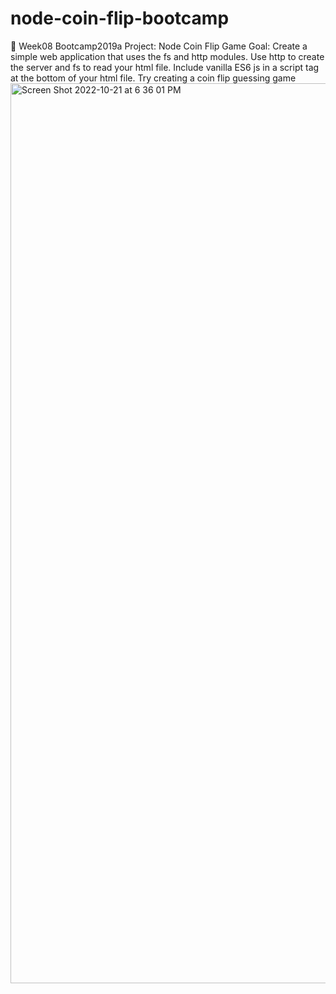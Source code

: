 # node-coin-flip-bootcamp
💸 Week08 Bootcamp2019a Project: Node Coin Flip Game
Goal: Create a simple web application that uses the fs and http modules. Use http to create the server and fs to read your html file. Include vanilla ES6 js in a script tag at the bottom of your html file. Try creating a coin flip guessing game
<img width="1440" alt="Screen Shot 2022-10-21 at 6 36 01 PM" src="https://user-images.githubusercontent.com/113314218/197298960-ecbefc69-daf3-4471-80b1-3be6ba6a6aab.png">
